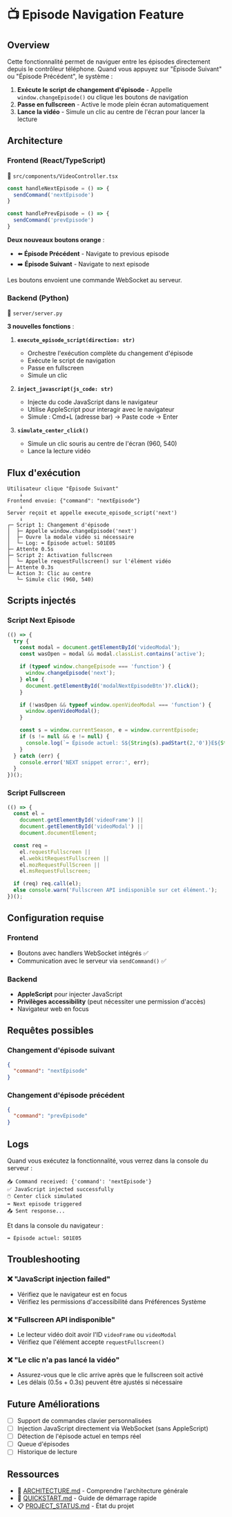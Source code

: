 # 📺 Episode Navigation Feature

## Overview

Cette fonctionnalité permet de naviguer entre les épisodes directement depuis le contrôleur téléphone. Quand vous appuyez sur "Épisode Suivant" ou "Épisode Précédent", le système :

1. **Exécute le script de changement d'épisode** - Appelle `window.changeEpisode()` ou clique les boutons de navigation
2. **Passe en fullscreen** - Active le mode plein écran automatiquement
3. **Lance la vidéo** - Simule un clic au centre de l'écran pour lancer la lecture

## Architecture

### Frontend (React/TypeScript)
📁 `src/components/VideoController.tsx`

```typescript
const handleNextEpisode = () => {
  sendCommand('nextEpisode')
}

const handlePrevEpisode = () => {
  sendCommand('prevEpisode')
}
```

**Deux nouveaux boutons orange** :
- ⬅️ **Épisode Précédent** - Navigate to previous episode
- ➡️ **Épisode Suivant** - Navigate to next episode

Les boutons envoient une commande WebSocket au serveur.

### Backend (Python)
📁 `server/server.py`

**3 nouvelles fonctions** :

1. **`execute_episode_script(direction: str)`**
   - Orchestre l'exécution complète du changement d'épisode
   - Exécute le script de navigation
   - Passe en fullscreen
   - Simule un clic

2. **`inject_javascript(js_code: str)`**
   - Injecte du code JavaScript dans le navigateur
   - Utilise AppleScript pour interagir avec le navigateur
   - Simule : Cmd+L (adresse bar) → Paste code → Enter

3. **`simulate_center_click()`**
   - Simule un clic souris au centre de l'écran (960, 540)
   - Lance la lecture vidéo

## Flux d'exécution

```
Utilisateur clique "Épisode Suivant"
    ↓
Frontend envoie: {"command": "nextEpisode"}
    ↓
Server reçoit et appelle execute_episode_script('next')
    ↓
┌─ Script 1: Changement d'épisode
│  ├─ Appelle window.changeEpisode('next')
│  ├─ Ouvre la modale vidéo si nécessaire
│  └─ Log: ➡️ Épisode actuel: S01E05
├─ Attente 0.5s
├─ Script 2: Activation fullscreen
│  └─ Appelle requestFullscreen() sur l'élément vidéo
├─ Attente 0.3s
└─ Action 3: Clic au centre
   └─ Simule clic (960, 540)
```

## Scripts injectés

### Script Next Episode
```javascript
(() => {
  try {
    const modal = document.getElementById('videoModal');
    const wasOpen = modal && modal.classList.contains('active');

    if (typeof window.changeEpisode === 'function') {
      window.changeEpisode('next');
    } else {
      document.getElementById('modalNextEpisodeBtn')?.click();
    }

    if (!wasOpen && typeof window.openVideoModal === 'function') {
      window.openVideoModal();
    }

    const s = window.currentSeason, e = window.currentEpisode;
    if (s != null && e != null) {
      console.log(`➡️ Épisode actuel: S${String(s).padStart(2,'0')}E${String(e).padStart(2,'0')}`);
    }
  } catch (err) {
    console.error('NEXT snippet error:', err);
  }
})();
```

### Script Fullscreen
```javascript
(() => {
  const el =
    document.getElementById('videoFrame') ||
    document.getElementById('videoModal') ||
    document.documentElement;

  const req =
    el.requestFullscreen ||
    el.webkitRequestFullscreen ||
    el.mozRequestFullScreen ||
    el.msRequestFullscreen;

  if (req) req.call(el);
  else console.warn('Fullscreen API indisponible sur cet élément.');
})();
```

## Configuration requise

### Frontend
- Boutons avec handlers WebSocket intégrés ✅
- Communication avec le serveur via `sendCommand()` ✅

### Backend
- **AppleScript** pour injecter JavaScript
- **Privilèges accessibility** (peut nécessiter une permission d'accès)
- Navigateur web en focus

## Requêtes possibles

### Changement d'épisode suivant
```json
{
  "command": "nextEpisode"
}
```

### Changement d'épisode précédent
```json
{
  "command": "prevEpisode"
}
```

## Logs

Quand vous exécutez la fonctionnalité, vous verrez dans la console du serveur :

```
📥 Command received: {'command': 'nextEpisode'}
✅ JavaScript injected successfully
🖱️ Center click simulated
➡️ Next episode triggered
📤 Sent response...
```

Et dans la console du navigateur :

```
➡️ Épisode actuel: S01E05
```

## Troubleshooting

### ❌ "JavaScript injection failed"
- Vérifiez que le navigateur est en focus
- Vérifiez les permissions d'accessibilité dans Préférences Système

### ❌ "Fullscreen API indisponible"
- Le lecteur vidéo doit avoir l'ID `videoFrame` ou `videoModal`
- Vérifiez que l'élément accepte `requestFullscreen()`

### ❌ "Le clic n'a pas lancé la vidéo"
- Assurez-vous que le clic arrive après que le fullscreen soit activé
- Les délais (0.5s + 0.3s) peuvent être ajustés si nécessaire

## Future Améliorations

- [ ] Support de commandes clavier personnalisées
- [ ] Injection JavaScript directement via WebSocket (sans AppleScript)
- [ ] Détection de l'épisode actuel en temps réel
- [ ] Queue d'épisodes
- [ ] Historique de lecture

## Ressources

- 📖 [ARCHITECTURE.md](./ARCHITECTURE.md) - Comprendre l'architecture générale
- 🚀 [QUICKSTART.md](./QUICKSTART.md) - Guide de démarrage rapide
- 📋 [PROJECT_STATUS.md](./PROJECT_STATUS.md) - État du projet
